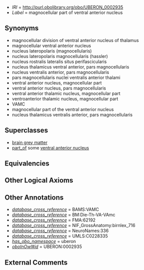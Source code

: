  * *IRI* = http://purl.obolibrary.org/obo/UBERON_0002935
 * *Label* = magnocellular part of ventral anterior nucleus

## Synonyms

 * magnocellular division of ventral anterior nucleus of thalamus
 * magnocellular ventral anterior nucleus
 * nucleus lateropolaris (magnocellularis)
 * nucleus lateropolaris magnocellularis (hassler)
 * nucleus rostralis lateralis situs perifascicularis
 * nucleus thalamicus ventral anterior, pars magnocellularis
 * nucleus ventralis anterior, pars magnocellularis
 * pars magnocellularis nuclei ventralis anterior thalami
 * ventral anterior nucleus, magnocellular part
 * ventral anterior nucleus, pars magnocellularis
 * ventral anterior thalamic nucleus, magnocellular part
 * ventroanterior thalamic nucleus, magnocellular part
 * VAMC
 * magnocellular part of the ventral anterior nucleus
 * nucleus thalamicus ventralis anterior, pars magnocellularis

## Superclasses

 * [brain grey matter](../../UBERON/28/UBERON_0003528.md)
 * [part_of](../../BFO/50/BFO_0000050.md) some [ventral anterior nucleus](../../UBERON/37/UBERON_0002637.md)

## Equivalencies


## Other Logical Axioms


## Other Annotations

 * *[database_cross_reference](../../ef/oboInOwl#hasDbXref.md)* = BAMS:VAMC
 * *[database_cross_reference](../../ef/oboInOwl#hasDbXref.md)* = BM:Die-Th-VA-VAmc
 * *[database_cross_reference](../../ef/oboInOwl#hasDbXref.md)* = FMA:62192
 * *[database_cross_reference](../../ef/oboInOwl#hasDbXref.md)* = NIF_GrossAnatomy:birnlex_716
 * *[database_cross_reference](../../ef/oboInOwl#hasDbXref.md)* = NeuroNames:336
 * *[database_cross_reference](../../ef/oboInOwl#hasDbXref.md)* = UMLS:C0228335
 * *[has_obo_namespace](../../ce/oboInOwl#hasOBONamespace.md)* = uberon
 * *[oboInOwl#id](../../id/oboInOwl#id.md)* = UBERON:0002935

## External Comments


